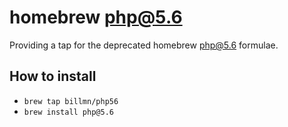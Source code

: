 # homebrew php@5.6
Providing a tap for the deprecated homebrew php@5.6 formulae.

## How to install
* `brew tap billmn/php56`
* `brew install php@5.6`
